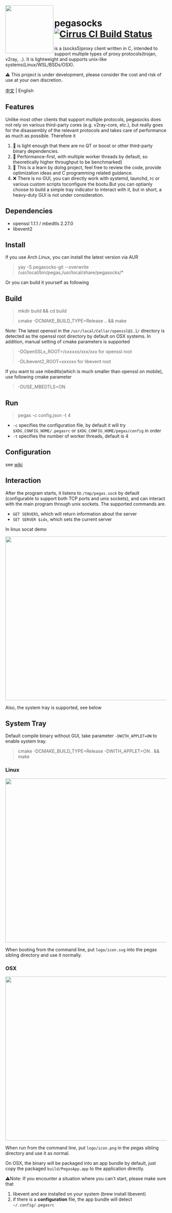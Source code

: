 <img src="./logo/icon.svg" width="150" align="left" />

# pegasocks [![Cirrus CI Build Status](https://api.cirrus-ci.com/github/chux0519/pegasocks.svg)](https://cirrus-ci.com/github/chux0519/pegasocks)

is a (socks5)proxy client written in C, intended to support multiple types of proxy protocols(trojan, v2ray, ..).
It is lightweight and supports unix-like systems(Linux/WSL/BSDs/OSX).

⚠️ This project is under development, please consider the cost and risk of use at your own discretion.

[中文](./README.md) | English

## Features

Unlike most other clients that support multiple protocols, pegasocks does not rely on various third-party cores (e.g. v2ray-core, etc.), but really goes for the disassembly of the relevant protocols and takes care of performance as much as possible. Therefore it

1. 🍃 is light enough that there are no QT or boost or other third-party binary dependencies.
2. 🚀 Performance-first, with multiple worker threads by default, so theoretically higher throughput to be benchmarked)
3. 🚥 This is a learn by doing project, feel free to review the code, provide optimization ideas and C programming related guidance.
4. ❌ There is no GUI, you can directly work with systemd, launchd, rc or various custom scripts toconfigure the bootu.But you can optianly choose to build a simple tray indicator to interact with it, but in short, a heavy-duty GUI is not under consideration.

## Dependencies

- openssl 1.1.1 / mbedtls 2.27.0
- libevent2

## Install

If you use Arch Linux, you can install the latest version via AUR

> yay -S pegasocks-git --overwrite /usr/local/bin/pegas,/usr/local/share/pegasocks/*

Or you can build it yourself as following

## Build

> mkdir build && cd build
>
> cmake -DCMAKE_BUILD_TYPE=Release .. && make


Note: The latest openssl in the `/usr/local/Cellar/openssl@1.1/` directory is detected as the openssl root directory by default on OSX systems. In addition, manual setting of cmake parameters is supported

> -DOpenSSLx_ROOT=/xxxxxx/xxx/xxx for openssl root
> 
> -DLibevent2_ROOT=xxxxxx  for libevent root

If you want to use mbedtls(which is much smaller than openssl on mobile), use following cmake parameter

> -DUSE_MBEDTLS=ON

## Run

> pegas -c config.json -t 4

- `-c` specifies the configuration file, by default it will try `$XDG_CONFIG_HOME/.pegasrc` or `$XDG_CONFIG_HOME/pegas/config` in order 
- `-t` specifies the number of worker threads, default is 4

## Configuration

see [wiki](https://github.com/chux0519/pegasocks/wiki/%E9%85%8D%E7%BD%AE%E8%AF%B4%E6%98%8E)


## Interaction

After the program starts, it listens to `/tmp/pegas.sock` by default (configurable to support both TCP ports and unix sockets), and can interact with the main program through unix sockets. The supported commands are.

- `GET SERVERS`, which will return information about the server
- `SET SERVER $idx`, which sets the current server

In linux socat demo

<img src="https://i.imgur.com/dlFuKtg.png" width="512" />

Also, the system tray is supported, see below

## System Tray

Default compile binary without GUI, take parameter `-DWITH_APPLET=ON` to enable system tray.

> cmake -DCMAKE_BUILD_TYPE=Release -DWITH_APPLET=ON . && make

### Linux 

<img src="https://i.imgur.com/Ny0WMJA.png" width="512" />

When booting from the command line, put `logo/icon.svg` into the pegas sibling directory and use it normally.


### OSX

<img src="https://i.imgur.com/jOA04aU.png" width="512" />

When run from the command line, put `logo/icon.png` in the pegas sibling directory and use it as normal.

On OSX, the binary will be packaged into an app bundle by default, just copy the packaged `build/PegasApp.app` to the application directly.

⚠️Note: If you encounter a situation where you can't start, please make sure that

1. libevent and are installed on your system (brew install libevent)
2. if there is a **configuration** file, the app bundle will detect `~/.config/.pegasrc`
